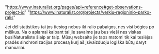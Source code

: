 "https://www.inaturalist.org/pages/api+reference#get-observations-project-id"
"https://www.inaturalist.org/projects/verkiu-regioninio-parko-ralis"
                     

Jei dėl statistikos tai jos tiesiog nebus iki ralio pabaigos, nes visi bėgios po miškus. Na o aplamai kalbant tai jie savaime jau bus vieši nes viskas busiNaturaliste šiaip ar taip. Mūsų websaite jie taps matomi tik kai tesiėjas pradės sinchronizacijos procesą kurį aš įsivaizduoju logiška būtų daryt manualiai.